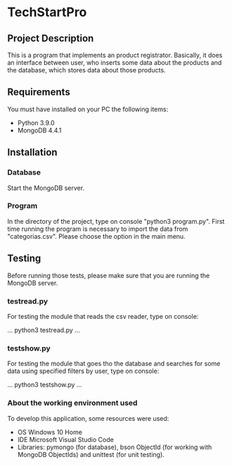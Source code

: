 # TechStartPro

## Project Description

This is a program that implements an product registrator. Basically, it does an interface between user, who inserts some data about the products and the database, which stores data about those products.

## Requirements

You must have installed on your PC the following items:

- Python 3.9.0
- MongoDB 4.4.1

## Installation

### Database

Start the MongoDB server.

### Program

In the directory of the project, type on console "python3 program.py".
First time running the program is necessary to import the data from "categorias.csv". Please choose the option in the main menu.

## Testing

Before running those tests, please make sure that you are running the MongoDB server.

### testread.py

For testing the module that reads the csv reader, type on console:

...
python3 testread.py
...

### testshow.py

For testing the module that goes tho the database and searches for some data using specified filters by user, type on console:

...
python3 testshow.py
...

### About the working environment used

To develop this application, some resources were used:

- OS Windows 10 Home
- IDE Microsoft Visual Studio Code
- Libraries: pymongo (for database), bson ObjectId (for working with MongoDB ObjectIds) and unittest (for unit testing).

